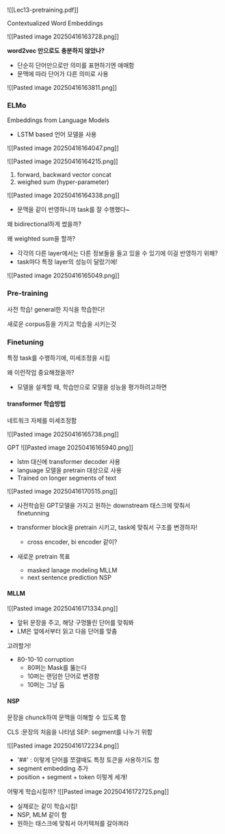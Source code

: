 
![[Lec13-pretraining.pdf]]

Contextualized Word Embeddings

![[Pasted image 20250416163728.png]]

**word2vec 만으로도 충분하지 않았나?**
- 단순히 단어만으로만 의미를 표현하기엔 애매함
- 문맥에 따라 단어가 다른 의미로 사용

![[Pasted image 20250416163811.png]]


### ELMo 
Embeddings from Language Models

- LSTM based 언어 모델을 사용

![[Pasted image 20250416164047.png]]


![[Pasted image 20250416164215.png]]


1. forward, backward vector concat
2. weighed sum (hyper-parameter)

![[Pasted image 20250416164338.png]]
- 문맥을 같이 반영하니까 task를 잘 수행했다~

왜 bidirectional하게 썼을까?

왜 weighted sum을 할까?
- 각각의 다른 layer에서는 다른 정보들을 들고 있을 수 있기에 이걸 반영하기 위해?
- task마다 특정 layer의 성능이 달랐기에!

![[Pasted image 20250416165049.png]]

### Pre-training
사전 학습!
general한 지식을 학습한다!

새로운 corpus등을 가지고 학습을 시키는것

### Finetuning
특정 task를 수행하기에, 미세조정을 시킴


왜 이런작업 중요해졌을까?
- 모델을 설계할 때, 학습만으로 모델을 성능을 평가하려고하면


#### transformer 학습방법

네트워크 자체를 미세조정함

![[Pasted image 20250416165738.png]]

GPT
![[Pasted image 20250416165940.png]]
- lstm 대신에 transformer decoder 사용
- language 모델을 pretrain 대상으로 사용
- Trained on longer segments of text


![[Pasted image 20250416170515.png]]
- 사전학습된 GPT모델을 가지고 원하는 downstream 태스크에 맞춰서 finetunning
- transformer block을 pretrain 시키고, task에 맞춰서 구조를 변경하자!
	- cross encoder, bi encoder 같이?


- 새로운 pretrain 목표
	- masked lanage modeling MLLM
	- next sentence prediction NSP

#### MLLM
![[Pasted image 20250416171334.png]]
- 앞뒤 문장을 주고, 해당 구멍뚤린 단어를 맞춰봐
- LM은 앞에서부터 읽고 다음 단어를 맞춤


고려할거!
- 80-10-10 corruption
	- 80퍼는 Mask를 뚫는다
	- 10퍼는 랜덤한 단어로 변경함
	- 10퍼는 그냥 둠

#### NSP

문장을 chunck하여 문맥을 이해할 수 있도록 함 

CLS :문장의 처음을 나타냄
SEP: segment를 나누기 위함

![[Pasted image 20250416172234.png]]
- '##' : 이렇게 단어를 쪼갤때도 특정 토큰을 사용하기도 함
- segment embedding 추가
- position + segment + token 이렇게 세개!


어떻게 학습시킬까?
![[Pasted image 20250416172725.png]]

- 실제로는 같이 학습시킴!
- NSP, MLM 같이 함
- 원하는 태스크에 맞춰서 아키텍처를 갈아껴라


